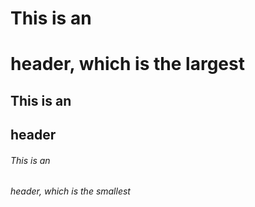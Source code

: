 


# This is an <h1> header, which is the largest
## This is an <h2> header
###### This is an <h6> header, which is the smallest

